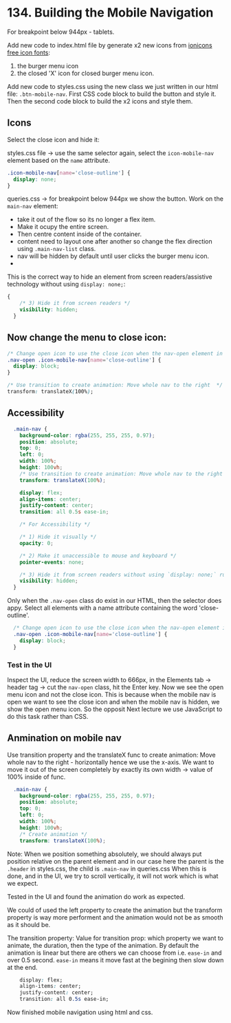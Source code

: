 # 134. Building the Mobile Navigation

For breakpoint below 944px - tablets.

Add new code to index.html file by generate x2 new icons from [ionicons free icon fonts](https://ionic.io/ionicons):

1. the burger menu icon
2. the closed 'X' icon for closed burger menu icon.

Add new code to styles.css using the new class we just written in our html file: `.btn-mobile-nav`. First CSS code block to build the button and style it. Then the second code block to build the x2 icons and style them.

## Icons

Select the close icon and hide it:

styles.css file -> use the same selector again, select the `icon-mobile-nav` element based on the `name` attribute.

```css
.icon-mobile-nav[name='close-outline'] {
  display: none;
}
```

queries.css -> for breakpoint below 944px we show the button.
Work on the `main-nav` element:

- take it out of the flow so its no longer a flex item.
- Make it ocupy the entire screen.
- Then centre content inside of the container.
- content need to layout one after another so change the flex direction using `.main-nav-list` class.
- nav will be hidden by default until user clicks the burger menu icon.
-

This is the correct way to hide an element from screen readers/assistive technology without using `display: none;`:

```css
{
    /* 3) Hide it from screen readers */
    visibility: hidden;
  }
```

## Now change the menu to close icon:

```css
/* Change open icon to use the close icon when the nav-open element in html shows */
.nav-open .icon-mobile-nav[name='close-outline'] {
  display: block;
}
```

```css
/* Use transition to create animation: Move whole nav to the right  */
transform: translateX(100%);
```

## Accessibility

```css
  .main-nav {
    background-color: rgba(255, 255, 255, 0.97);
    position: absolute;
    top: 0;
    left: 0;
    width: 100%;
    height: 100vh;
    /* Use transition to create animation: Move whole nav to the right  */
    transform: translateX(100%);

    display: flex;
    align-items: center;
    justify-content: center;
    transition: all 0.5s ease-in;

    /* For Accessibility */

    /* 1) Hide it visually */
    opacity: 0;

    /* 2) Make it unaccessible to mouse and keyboard */
    pointer-events: none;

    /* 3) Hide it from screen readers without using `display: none;` rule. */
    visibility: hidden;
  }
```

Only when the `.nav-open` class do exist in our HTML, then the selector does appy.
Select all elements with a name attribute containing the word 'close-outline'.

```css
  /* Change open icon to use the close icon when the nav-open element in html shows */
  .nav-open .icon-mobile-nav[name='close-outline'] {
    display: block;
  }
```

### Test in the UI

Inspect the UI, reduce the screen width to 666px, in the Elements tab -> header tag -> cut the `nav-open` class, hit the Enter key. Now we see the open menu icon and not the close icon. This is because when the mobile nav is open we want to see the close icon and when the mobile nav is hidden, we show the open menu icon. So the opposit
Next lecture we use JavaScript to do this task rather than CSS.

## Anmination on mobile nav

Use transition property and the translateX func to create animation: Move whole nav to the right - horizontally hence we use the x-axis. We want to move it out of the screen completely by exactly its own width -> value of 100% inside of func.

```css
  .main-nav {
    background-color: rgba(255, 255, 255, 0.97);
    position: absolute;
    top: 0;
    left: 0;
    width: 100%;
    height: 100vh;
    /* Create animation */
    transform: translateX(100%);
```

Note: When we position something absolutely, we should always put position relative on the parent element and in our case here the parent is the `.header` in styles.css, the child is `.main-nav` in queries.css
When this is done, and in the UI, we try to scroll vertically, it will not work which is what we expect.

Tested in the UI and found the animation do work as expected.

We could of used the left property to create the animation but the transform property is way more performent and the animation would not be as smooth as it should be.

The transition property:
Value for transition prop: which property we want to animate, the duration, then the type of the animation.
By default the animation is linear but there are others we can choose from i.e. `ease-in` and over 0.5 second.
 `ease-in` means it move fast at the begining then slow down at the end.

```css
    display: flex;
    align-items: center;
    justify-content: center;
    transition: all 0.5s ease-in;
```

Now finished mobile navigation using html and css.